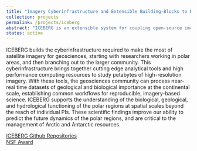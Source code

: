 ```yaml
---
title: "Imagery Cyberinfrastructure and Extensible Building-Blocks to Enhance Research in the Geosciences (ICEBERG)"
collection: projects
permalink: /projects/iceberg
abstract: "ICEBERG is an extensible system for coupling open-source image analysis tools with the use of high performance and distributed computing (HPDC) for imagery-enabled geoscience research."
status: active
---
```


ICEBERG builds the cyberinfrastructure required to make the most of satellite
imagery for geosciences, starting with researchers working in polar areas, and
then branching out to the larger community. This cyberinfrastructure brings
together cutting edge analytical tools and high performance computing
resources to study petabytes of high-resolution imagery. With these tools, the
geosciences community can process near-real time datasets of geological and
biological importance at the continental scale, establishing common workflows
for reproducible, imagery-based science. ICEBERG supports the understanding of
the biological, geological, and hydrological functioning of the polar regions
at spatial scales beyond the reach of individual PIs. These scientific
findings improve our ability to predict the future dynamics of the polar
regions, and are critical to the management of Arctic and Antarctic resources.

<a href="https://github.com/iceberg-project"><i class="fa fa-github"></i> ICEBERG Github Repositories</a><br>
<a href="https://www.nsf.gov/awardsearch/showAward?AWD_ID=1740595"><i class="fa fa-nsf"></i>NSF Award</a><br>

